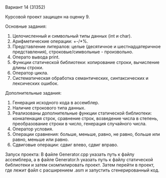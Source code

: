 Вариант 14 (31352)

Курсовой проект защищен на оценку 9.

Основные задания:
1. Целочисленный и символьный типы данных (int и char).
2. Арифметические операции: +-/*%.
3. Представление литералов: целые (десятичное и шестнадцатеричное представления), строковые/символьные - произвольно.
4. Операто вывода print.
5. Функции статической библиотеки: копирование строки, вычисление длины строки.
6. Оператор цикла.
7. Систематическая обработка семантических, синтаксических и лексических ошибок.

Дополнительные задания:
1. Генерация исходного кода в ассемблер.
2. Наличие строкового типа данных.
3. Реализованы дополнительные функции статической библиотеки: конкатенация строк, сравнение строк, возведение числа в степень, преобразование строки в число, генерация случайного числа.
4. Оператор условия.
5. Операции сравнения: больше, меньше, равно, не равно, больше или равно, меньше или равно.
6. Сдвиговые операции: сдвиг влево, сдвиг вправо.

Запуск проекта:
В файле Generator.cpp указать путь к файлу ассемблера, а в файле Generator.h указать путь к файлу статической библиотеки и затем скомпилировать проект. Затем перейти в проект, где лежит файл с расширением .asm и запустить сгенерированный код.
